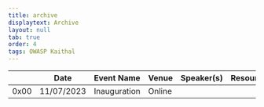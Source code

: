 ```yaml
---
title: archive
displaytext: Archive
layout: null
tab: true
order: 4
tags: OWASP Kaithal
---
```


|  | Date        | Event Name |   Venue    | Speaker(s)  | Resources |
| ----------- | ----------- | -----------| -----------| ----------- |  ----------- |
| 0x00 | 11/07/2023 | Inauguration | Online |  |  |
